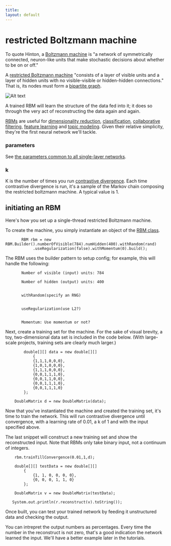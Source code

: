 ```yaml
---
title: 
layout: default
---
```


# restricted Boltzmann machine

To quote Hinton, a [Boltzmann machine](http://www.scholarpedia.org/article/Boltzmann_machine) is "a network of symmetrically connected, neuron-like units that make stochastic decisions about whether to be on or off." 

A [restricted Boltzmann machine](http://www.scholarpedia.org/article/Boltzmann_machine#Restricted_Boltzmann_machines) "consists of a layer of visible units and a layer of hidden units with no visible-visible or hidden-hidden connections." That is, its nodes must form a [bipartite graph](https://en.wikipedia.org/wiki/Bipartite_graph). 

![Alt text](../img/bipartite_graph.png)

A trained RBM will learn the structure of the data fed into it; it does so through the very act of reconstructing the data again and again. 

[RBMs](../glossary.html#restrictedboltzmannmachine) are useful for [dimensionality reduction](https://en.wikipedia.org/wiki/Dimensionality_reduction), [classification](https://en.wikipedia.org/wiki/Statistical_classification), [collaborative filtering](https://en.wikipedia.org/wiki/Collaborative_filtering), [feature learning](https://en.wikipedia.org/wiki/Feature_learning) and [topic modeling](https://en.wikipedia.org/wiki/Topic_model). Given their relative simplicity, they're the first neural network we'll tackle.

### parameters

See [the parameters common to all single-layer networks](../singlelayernetwork.html).

### k 

K is the number of times you run [contrastive divergence](../glossary.html#contrastivedivergence). Each time contrastive divergence is run, it's a sample of the Markov chain composing the restricted boltzmann machine. A typical value is 1.

## initiating an RBM

Here's how you set up a single-thread restricted Boltzmann machine. 

To create the machine, you simply instantiate an object of the [RBM class](../doc/com/ccc/deeplearning/rbm/RBM.html).


		   RBM rbm = new RBM.Builder().numberOfVisible(784).numHidden(400).withRandom(rand)
				.useRegularization(false).withMomentum(0).build();

The RBM uses the builder pattern to setup config; for example, this will handle the following:


           Number of visible (input) units: 784

           Number of hidden (output) units: 400 


           withRandom(specify an RNG)


           useRegularization(use L2?)


           Momentum: Use momentum or not?

Next, create a training set for the machine. For the sake of visual brevity, a toy, two-dimensional data set is included in the code below. (With large-scale projects, training sets are clearly much larger.)


            double[][] data = new double[][]
				{
				{1,1,1,0,0,0},
				{1,0,1,0,0,0},
				{1,1,1,0,0,0},
				{0,0,1,1,1,0},
				{0,0,1,1,0,0},
				{0,0,1,1,1,0},
				{0,0,1,1,1,0}
			};

		DoubleMatrix d = new DoubleMatrix(data);

Now that you've instantiated the machine and created the training set, it's time to train the network. This will run contrastive divergence until convergence, with a learning rate of 0.01, a k of 1 and with the input specified above. 

The last snippet will construct a new training set and show the reconstructed input. Note that RBMs only take binary input, not a continuum of integers.



		rbm.trainTillConvergence(0.01,1,d);
		
        double[][] testData = new double[][]
			{
			    {1, 1, 0, 0, 0, 0},
				{0, 0, 0, 1, 1, 0}
			};

		DoubleMatrix v = new DoubleMatrix(testData);	

       System.out.println(r.reconstruct(v).toString());

Once built, you can test your trained network by feeding it unstructured data and checking the output.

You can intrepret the output numbers as percentages. Every time the number in the reconstruct is not zero, that's a good indication the network learned the input. We'll have a better example later in the tutorials.